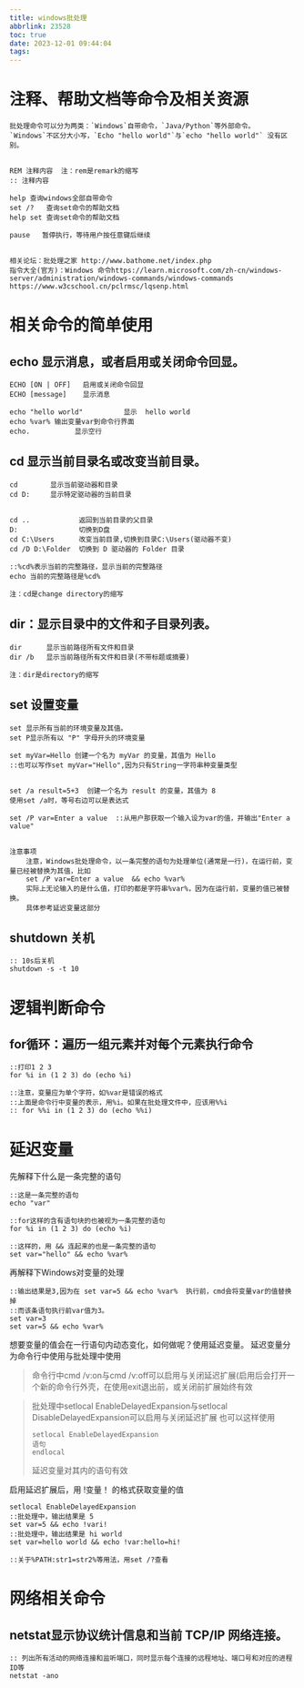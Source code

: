 ```yaml
---
title: windows批处理
abbrlink: 23528
toc: true
date: 2023-12-01 09:44:04
tags:
---
```

# 注释、帮助文档等命令及相关资源

```
批处理命令可以分为两类：`Windows`自带命令，`Java/Python`等外部命令。
`Windows`不区分大小写，`Echo "hello world"`与`echo "hello world"` 没有区别。


REM 注释内容  注：rem是remark的缩写
:: 注释内容

help 查询windows全部自带命令
set /?   查询set命令的帮助文档
help set 查询set命令的帮助文档

pause   暂停执行，等待用户按任意键后继续


相关论坛：批处理之家 http://www.bathome.net/index.php
指令大全(官方)：Windows 命令https://learn.microsoft.com/zh-cn/windows-server/administration/windows-commands/windows-commands
https://www.w3cschool.cn/pclrmsc/lqsenp.html
```
# 相关命令的简单使用
## echo 显示消息，或者启用或关闭命令回显。

```
ECHO [ON | OFF]   启用或关闭命令回显
ECHO [message]    显示消息

echo "hello world" 			显示  hello world
echo %var% 输出变量var到命令行界面
echo. 			显示空行 
```
## cd 显示当前目录名或改变当前目录。

```
cd        显示当前驱动器和目录
cd D:     显示特定驱动器的当前目录


cd ..            返回到当前目录的父目录
D:               切换到D盘
cd C:\Users      改变当前目录,切换到目录C:\Users(驱动器不变)
cd /D D:\Folder  切换到 D 驱动器的 Folder 目录

::%cd%表示当前的完整路径，显示当前的完整路径
echo 当前的完整路径是%cd%

注：cd是change directory的缩写
```
## dir：显示目录中的文件和子目录列表。
```
dir      显示当前路径所有文件和目录
dir /b   显示当前路径所有文件和目录(不带标题或摘要)

注：dir是directory的缩写
```

## set 设置变量
```
set 显示所有当前的环境变量及其值。
set P显示所有以 "P" 字母开头的环境变量

set myVar=Hello 创建一个名为 myVar 的变量，其值为 Hello
::也可以写作set myVar="Hello",因为只有String一字符串种变量类型


set /a result=5+3  创建一个名为 result 的变量，其值为 8
使用set /a时，等号右边可以是表达式

set /P var=Enter a value  ::从用户那获取一个输入设为var的值，并输出"Enter a value"


注意事项
	注意，Windows批处理命令，以一条完整的语句为处理单位(通常是一行)，在运行前，变量已经被替换为其值，比如
	set /P var=Enter a value  && echo %var%
	实际上无论输入的是什么值，打印的都是字符串%var%，因为在运行前，变量的值已被替换。
	具体参考延迟变量这部分
```

## shutdown 关机
```
:: 10s后关机
shutdown -s -t 10
```

# 逻辑判断命令
## for循环：遍历一组元素并对每个元素执行命令

```
::打印1 2 3
for %i in (1 2 3) do (echo %i)

::注意，变量应为单个字符，如%var是错误的格式
::上面是命令行中变量的表示，用%i。如果在批处理文件中，应该用%%i
:: for %%i in (1 2 3) do (echo %%i)
```
# 延迟变量
先解释下什么是一条完整的语句
```
::这是一条完整的语句
echo "var"

::for这样的含有语句块的也被视为一条完整的语句
for %i in (1 2 3) do (echo %i)

::这样的，用 && 连起来的也是一条完整的语句
set var="hello" && echo %var%
```
再解释下Windows对变量的处理
```
::输出结果是3,因为在 set var=5 && echo %var%  执行前，cmd会将变量var的值替换掉
::而该条语句执行前var值为3。
set var=3
set var=5 && echo %var% 
```
想要变量的值会在一行语句内动态变化，如何做呢？使用延迟变量。
延迟变量分为命令行中使用与批处理中使用

> 命令行中cmd /v:on与cmd /v:off可以启用与关闭延迟扩展(启用后会打开一个新的命令行外壳，在使用exit退出前，或关闭前扩展始终有效

>批处理中setlocal EnableDelayedExpansion与setlocal DisableDelayedExpansion可以启用与关闭延迟扩展
>也可以这样使用
>
>```
>setlocal EnableDelayedExpansion
>语句
>endlocal
>```
>
>延迟变量对其内的语句有效

启用延迟扩展后，用 !变量！ 的格式获取变量的值

```
setlocal EnableDelayedExpansion
::批处理中，输出结果是 5
set var=5 && echo !vari! 
::批处理中，输出结果是 hi world
set var=hello world && echo !var:hello=hi! 

::关于%PATH:str1=str2%等用法，用set /?查看
```

# 网络相关命令
## netstat显示协议统计信息和当前 TCP/IP 网络连接。

```
:: 列出所有活动的网络连接和监听端口，同时显示每个连接的远程地址、端口号和对应的进程ID等
netstat -ano   
```